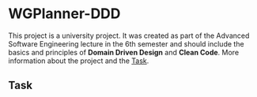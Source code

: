 # WGPlanner-DDD
This project is a university project. 
It was created as part of the Advanced Software Engineering lecture in the 6th semester and should include the basics and principles of **Domain Driven Design** and **Clean Code**.
More information about the project and the [Task](#Task).

## Task
